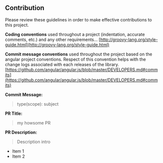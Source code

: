 ## Contribution
Please review these guidelines in order to make effective contributions to this project.

**Coding conventions** used throughout a project (indentation, accurate comments, etc.) and any other requirements...
[http://groovy-lang.org/style-guide.html](http://groovy-lang.org/style-guide.html)

**Commit message conventions** used throughout the project based on the angular project conventions. Respect of this convention helps with the change logs associated with each releases of the library.
[https://github.com/angular/angular.js/blob/master/DEVELOPERS.md#commits](https://github.com/angular/angular.js/blob/master/DEVELOPERS.md#commits)



**Commit Message:**
> type(scope): subject

**PR Title:**

> my howsome PR

**PR Description:**

> Description intro
  - Item 1
  - Item 2
